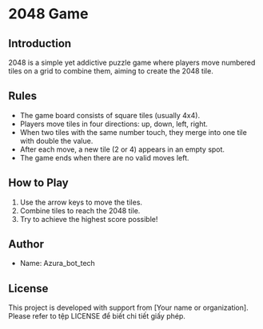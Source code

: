 # 2048 Game

## Introduction

2048 is a simple yet addictive puzzle game where players move numbered tiles on a grid to combine them, aiming to create the 2048 tile.

## Rules

- The game board consists of square tiles (usually 4x4).
- Players move tiles in four directions: up, down, left, right.
- When two tiles with the same number touch, they merge into one tile with double the value.
- After each move, a new tile (2 or 4) appears in an empty spot.
- The game ends when there are no valid moves left.

## How to Play

1. Use the arrow keys to move the tiles.
2. Combine tiles to reach the 2048 tile.
3. Try to achieve the highest score possible!

## Author

- Name: Azura_bot_tech

## License

This project is developed with support from [Your name or organization]. Please refer to tệp LICENSE để biết chi tiết giấy phép.